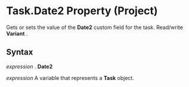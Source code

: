 
# Task.Date2 Property (Project)

Gets or sets the value of the  **Date2** custom field for the task. Read/write **Variant** .


## Syntax

 _expression_ . **Date2**

 _expression_ A variable that represents a **Task** object.

